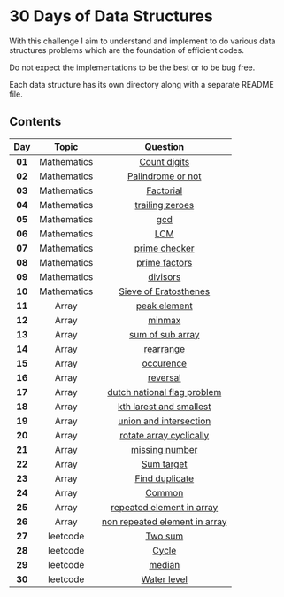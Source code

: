 # 30 Days of Data Structures

With this challenge I aim to understand and implement to do various data structures problems which are the foundation of efficient codes.

Do not expect the implementations to be the best or to be bug free. 

Each data structure has its own directory along with a separate README file.

## Contents
|Day         |Topic                                |Question                                                            |
|:----------:|:-----------------------------------:|:------------------------------------------------------------------:|
|**01**      |Mathematics                          |[Count digits](./count%20digits/)                                   |
|**02**      |Mathematics                          |[Palindrome or not](./palidrome%20check/)                           |
|**03**      |Mathematics                          |[Factorial](./factorial/)                                           |
|**04**      |Mathematics                          |[trailing zeroes](./trailing_zero/)                                 | 
|**05**      |Mathematics                          |[gcd](./gcd/)                                                       |
|**06**      |Mathematics                          |[LCM](./lcm/)                                                       |
|**07**      |Mathematics                          |[prime checker](./prime/)                                           |
|**08**      |Mathematics                          |[prime factors](./prime%20factors/)                                 | 
|**09**      |Mathematics                          |[divisors](./divisors%20of%20a%20number/)                           |
|**10**      |Mathematics                          |[Sieve of Eratosthenes](./Sieve%20of%20Eratosthenes/)               |
|**11**      |Array                                |[peak element](./peak%20element/)                                   | 
|**12**      |Array                                |[minmax](./min%20and%20max/)                                        |
|**13**      |Array                                |[sum of sub array](./sum%20of%20sub%20array/)                       |
|**14**      |Array                                |[rearrange](./rearrange/)                                           |
|**15**      |Array                                |[occurence](./occurence/)                                           |
|**16**      |Array                                |[reversal](./Array%20reversal/)                                     |
|**17**      |Array                                |[dutch national flag problem](./dutch%20national%20flag%20problem/) |
|**18**      |Array                                |[kth larest and smallest](./kth%20largest%20and%20smallest/)        |
|**19**      |Array                                |[union and intersection](./u%20and%20i/)                            |
|**20**      |Array                                |[rotate array cyclically](./rotate%20array%20cyclically/)           |
|**21**      |Array                                |[missing number](./missing%20number/)                               | 
|**22**      |Array                                |[Sum target](./rotate%20array%20cyclically/)                        |
|**23**      |Array                                |[Find duplicate](./find%20duplicate%20in%20array/)                  |
|**24**      |Array                                |[Common](./common%20element/)                                       |
|**25**      |Array                                |[repeated element in array](./repeated%20element%20in%20array/)     |
|**26**      |Array                                |[non repeated element in array](./non%20repeating%20element/)       |
|**27**      |leetcode                             |[Two sum](./Two%20sum/)       |
|**28**      |leetcode                             |[Cycle](./Return%20a%20cycle%20list%20from%20a%20list%20of%20number/)|
|**29**      |leetcode                             |[median](./median%20of%20array/)|
|**30**      |leetcode                             |[Water level](./water%20level/)|









